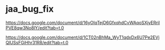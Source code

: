 # jaa_bug_fix


https://docs.google.com/document/d/16yOIqTejD6GfxqhdCvWAqoSXjyERrilPVE8qw3No8lY/edit?tab=t.0


https://docs.google.com/document/d/1CT02nBhMa_WyT1qdxDx6U7Pe2EVjQlUSsFGiHhr31R8/edit?tab=t.0
